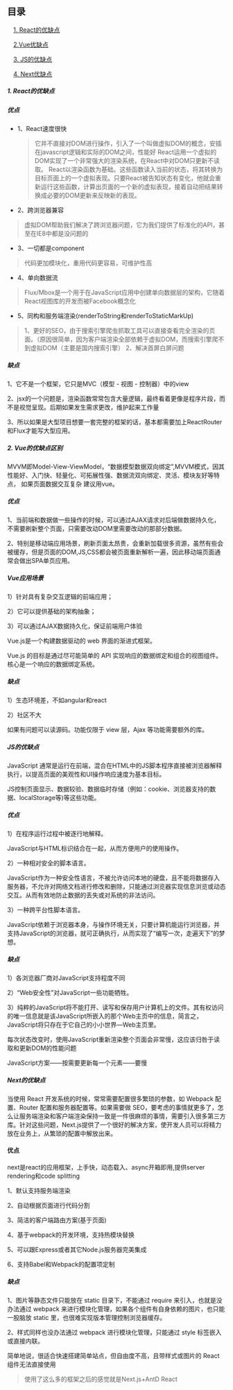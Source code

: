 <html>
<h2>目录</h2>
</html>

&emsp;[1. React的优缺点](#j1)

&emsp;[2.Vue优缺点](#j2)

&emsp;[3. JS的优缺点](#j3)

&emsp;[4. Next优缺点](#j4)


<h5 id='j1'>1. React的优缺点</h5>

##### 优点
- 1、React速度很快
  > 它并不直接对DOM进行操作，引入了一个叫做虚拟DOM的概念，安插在javascript逻辑和实际的DOM之间，性能好
  > React运用一个虚拟的DOM实现了一个非常强大的渲染系统，在React中对DOM只更新不读取。
  > React以渲染函数为基础。这些函数读入当前的状态，将其转换为目标页面上的一个虚拟表现。只要React被告知状态有变化，他就会重新运行这些函数，计算出页面的一个新的虚拟表现，接着自动把结果转换成必要的DOM更新来反映新的表现。

- 2、跨浏览器兼容
>虚拟DOM帮助我们解决了跨浏览器问题，它为我们提供了标准化的API，甚至在IE8中都是没问题的

- 3、一切都是component
>代码更加模块化，重用代码更容易，可维护性高

- 4、单向数据流
>Flux/Mbox是一个用于在JavaScript应用中创建单向数据层的架构，它随着React视图库的开发而被Facebook概念化

- 5、同构和服务端渲染(renderToString和renderToStaticMarkUp)
>1、更好的SEO，由于搜索引擎爬虫抓取工具可以直接查看完全渲染的页面。（原因很简单，因为客户端渲染全部依赖于虚拟DOM，而搜索引擎爬不到虚拟DOM（主要是国内搜索引擎）
2、解决首屏白屏问题

##### 缺点

1、它不是一个框架，它只是MVC（模型 - 视图 - 控制器）中的view

2、jsx的一个问题是，渲染函数常常包含大量逻辑，最终看着更像是程序片段，而不是视觉呈现。后期如果发生需求更改，维护起来工作量

3、所以如果是大型项目想要一套完整的框架的话，基本都需要加上ReactRouter和Flux才能写大型应用。


<h5 id='j2'>2. Vue的优缺点区别</h5>
MVVM即Model-View-ViewModel，“数据模型数据双向绑定”,MVVM模式，因其性能好、入门快、轻量化、可拓展性强、数据流双向绑定、灵活、模块友好等特点，
如果页面数据交互复杂 建议用vue。

##### 优点

1、当前端和数据做一些操作的时候，可以通过AJAX请求对后端做数据持久化，不需要刷新整个页面，只需要改动DOM里需要改动的那部分数据。

2、特别是移动端应用场景，刷新页面太昂贵，会重新加载很多资源，虽然有些会被缓存，但是页面的DOM,JS,CSS都会被页面重新解析一遍，因此移动端页面通常会做出SPA单页应用。

##### Vue应用场景

1）针对具有复杂交互逻辑的前端应用；

2）它可以提供基础的架构抽象；

3）可以通过AJAX数据持久化，保证前端用户体验

Vue.js是一个构建数据驱动的 web 界面的渐进式框架。

Vue.js 的目标是通过尽可能简单的 API 实现响应的数据绑定和组合的视图组件。
核心是一个响应的数据绑定系统。

##### 缺点

1）生态环境差，不如angular和react

2）社区不大

如果有问题可以读源码。功能仅限于 view 层，Ajax 等功能需要额外的库。


<h5 id='j3'>JS的优缺点</h5>

JavaScript 通常是运行在前端，混合在HTML中的JS脚本程序直接被浏览器解释执行，以提高页面的美观性和UI操作响应速度为基本目标。

JS控制页面显示、数据较验、数据临时存储（例如：cookie、浏览器支持的数据、localStorage等)等这些功能。

##### 优点

1）在程序运行过程中被逐行地解释。

JavaScript与HTML标识结合在一起，从而方便用户的使用操作。

2）一种相对安全的脚本语言。

JavaScript作为一种安全性语言，不被允许访问本地的硬盘，且不能将数据存入服务器，不允许对网络文档进行修改和删除，只能通过浏览器实现信息浏览或动态交互。从而有效地防止数据的丢失或对系统的非法访问。

3）一种跨平台性脚本语言。

JavaScript依赖于浏览器本身，与操作环境无关，只要计算机能运行浏览器，并支持JavaScript的浏览器，就可正确执行，从而实现了“编写一次，走遍天下”的梦想。

##### 缺点

1）各浏览器厂商对JavaScript支持程度不同

2）“Web安全性”对JavaScript一些功能牺牲。

3）纯粹的JavaScript将不能打开、读写和保存用户计算机上的文件。其有权访问的唯一信息就是该JavaScript所嵌入的那个Web主页中的信息，简言之，JavaScript将只存在于它自己的小小世界—Web主页里。

每次状态改变时，使用JavaScript重新渲染整个页面会非常慢，这应该归咎于读取和更新DOM的性能问题

JavaScript方案——按需要更新每一个元素——要慢

<h5 id='j4'>Next的优缺点</h5>
当使用 React 开发系统的时候，常常需要配置很多繁琐的参数，如 Webpack 配置、Router 配置和服务器配置等。如果需要做 SEO，要考虑的事情就更多了，怎么让服务端渲染和客户端渲染保持一致是一件很麻烦的事情，需要引入很多第三方库。针对这些问题，Next.js提供了一个很好的解决方案，使开发人员可以将精力放在业务上，从繁琐的配置中解放出来。

#### 优点

next是react的应用框架，上手快，动态载入、async开箱即用,提供server rendering和code splitting

1、默认支持服务端渲染

2、自动根据页面进行代码分割

3、简洁的客户端路由方案(基于页面)

4、基于webpack的开发环境，支持热模块替换

5、可以跟Express或者其它Node.js服务器完美集成

6、支持Babel和Webpack的配置项定制

##### 缺点

1、图片等静态文件只能放在 static 目录下，不能通过 require 来引入，也就是没办法通过 webpack 来进行模块化管理，如果各个组件有自身依赖的图片，也只能一股脑放 static 里，也很难实现版本管理控制浏览器缓存。

2、样式同样也没办法通过 webpack 进行模块化管理，只能通过 style 标签嵌入或直接内联。


简单地说，很适合快速搭建简单站点，但自由度不高，且带样式或图片的 React 组件无法直接使用





>使用了这么多的框架之后的感觉就是Next.js+AntD React
